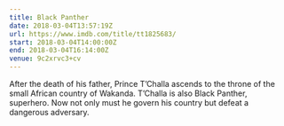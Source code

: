 ```yaml
---
title: Black Panther
date: 2018-03-04T13:57:19Z
url: https://www.imdb.com/title/tt1825683/
start: 2018-03-04T14:00:00Z
end: 2018-03-04T16:14:00Z
venue: 9c2xrvc3+cv
---
```

After the death of his father, Prince T’Challa ascends to the throne of the small African country of Wakanda. T’Challa is also Black Panther, superhero. Now not only must he govern his country but defeat a dangerous adversary.
